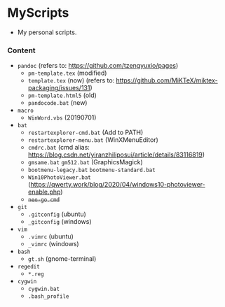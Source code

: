 # MyScripts

+ My personal scripts.

### Content

+ `pandoc` (refers to: https://github.com/tzengyuxio/pages)
    + `pm-template.tex` (modified)
    + `template.tex` (now) (refers to: https://github.com/MiKTeX/miktex-packaging/issues/131)
    + `pm-template.html5` (old)
    + `pandocode.bat` (new)
+ `macro`
    + `WinWord.vbs` (20190701)
+ `bat`
    + `restartexplorer-cmd.bat` (Add to PATH)
    + `restartexplorer-menu.bat` (WinXMenuEditor)
    + `cmdrc.bat` (cmd alias: https://blog.csdn.net/yiranzhiliposui/article/details/83116819)
    + `gmsame.bat` `gm512.bat` (GraphicsMagick)
    + `bootmenu-legacy.bat` `bootmenu-standard.bat`
    + `Win10PhotoViewer.bat` (https://qwerty.work/blog/2020/04/windows10-photoviewer-enable.php)
    + ~~`neo-go.cmd`~~
+ `git`
    + `.gitconfig` (ubuntu)
    + `_gitconfig` (windows)
+ `vim`
    + `.vimrc` (ubuntu)
    + `_vimrc` (windows)
+ `bash`
    + `gt.sh` (gnome-terminal)
+ `regedit`
    + `*.reg`
+ `cygwin`
    + `cygwin.bat`
    + `.bash_profile`

